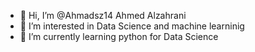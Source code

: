 - 👋 Hi, I’m @Ahmadsz14 Ahmed Alzahrani
- 👀 I’m interested in Data Science and machine learninig 
- 🌱 I’m currently learning python for Data Science 


